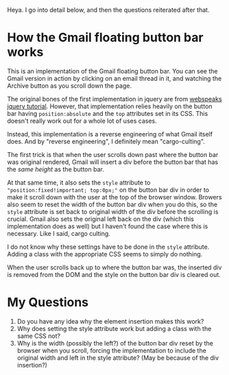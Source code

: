 Heya. I go into detail below, and then the questions reiterated
after that.

# How the Gmail floating button bar works

This is an implementation of the Gmail floating button bar. You can
see the Gmail version in action by clicking on an email thread in it, and
watching the Archive button as you scroll down the page.

The original bones of the first implementation in jquery are from [webspeaks
jquery
tutorial](http://www.webspeaks.in/2011/07/new-gmail-like-floating-toolbar-jquery.html). However,
that implementation relies heavily on the button bar having
`position:absolute` and the `top` attributes set in its CSS. This doesn't
really work out for a whole lot of uses cases.

Instead, this implementation is a reverse engineering of what Gmail itself
does. And by "reverse engineering", I definitely mean "cargo-culting".

The first trick is that when the user scrolls down past where the button bar
was original rendered, Gmail will insert a div before the button bar that has
the *same height* as the button bar.

At that same time, it also sets the `style` attribute to
`"position:fixed!important; top:0px;"` on the button bar div in order to make
it scroll down with the user at the top of the browser window. Browers also
seem to reset the width of the button bar div when you do this, so the `style`
attribute is set back to original width of the div before the scrolling is
crucial. Gmail also sets the original left back on the div (which this
implementation does as well) but I haven't found the case where this is
necessary. Like I said, cargo culting.

I do not know why these settings have to be done in the `style`
attribute. Adding a class with the appropriate CSS seems to simply do
nothing.

When the user scrolls back up to where the button bar was, the inserted div is
removed from the DOM and the style on the button bar div is cleared out.

# My Questions

1. Do you have any idea why the element insertion makes this work?
2. Why does setting the style attribute work but adding a class with the same CSS not?
3. Why is the width (possibly the left?) of the button bar div reset by the
browser when you scroll, forcing the implementation to include the original
width and left in the style attribute? (May be because of the div insertion?)
